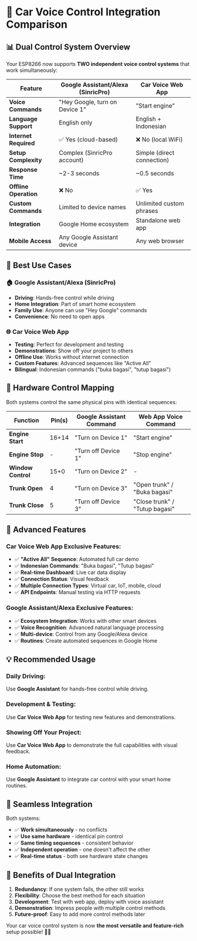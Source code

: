 # 🚗 Car Voice Control Integration Comparison

## 📊 **Dual Control System Overview**

Your ESP8266 now supports **TWO independent voice control systems** that work simultaneously:

| Feature | Google Assistant/Alexa (SinricPro) | Car Voice Web App |
|---------|-----------------------------------|-------------------|
| **Voice Commands** | "Hey Google, turn on Device 1" | "Start engine" |
| **Language Support** | English only | English + Indonesian |
| **Internet Required** | ✅ Yes (cloud-based) | ❌ No (local WiFi) |
| **Setup Complexity** | Complex (SinricPro account) | Simple (direct connection) |
| **Response Time** | ~2-3 seconds | ~0.5 seconds |
| **Offline Operation** | ❌ No | ✅ Yes |
| **Custom Commands** | Limited to device names | Unlimited custom phrases |
| **Integration** | Google Home ecosystem | Standalone web app |
| **Mobile Access** | Any Google Assistant device | Any web browser |

## 🎯 **Best Use Cases**

### 🏠 **Google Assistant/Alexa (SinricPro)**
- **Driving**: Hands-free control while driving
- **Home Integration**: Part of smart home ecosystem
- **Family Use**: Anyone can use "Hey Google" commands
- **Convenience**: No need to open apps

### 🌐 **Car Voice Web App**
- **Testing**: Perfect for development and testing
- **Demonstrations**: Show off your project to others
- **Offline Use**: Works without internet connection
- **Custom Features**: Advanced sequences like "Active All"
- **Bilingual**: Indonesian commands ("buka bagasi", "tutup bagasi")

## 🔧 **Hardware Control Mapping**

Both systems control the same physical pins with identical sequences:

| Function | Pin(s) | Google Assistant Command | Web App Voice Command |
|----------|--------|-------------------------|----------------------|
| **Engine Start** | 16+14 | "Turn on Device 1" | "Start engine" |
| **Engine Stop** | - | "Turn off Device 1" | "Stop engine" |
| **Window Control** | 15+0 | "Turn on Device 2" | - |
| **Trunk Open** | 4 | "Turn on Device 3" | "Open trunk" / "Buka bagasi" |
| **Trunk Close** | 5 | "Turn off Device 3" | "Close trunk" / "Tutup bagasi" |

## 🚀 **Advanced Features**

### **Car Voice Web App Exclusive Features:**
- ✅ **"Active All" Sequence**: Automated full car demo
- ✅ **Indonesian Commands**: "Buka bagasi", "Tutup bagasi"
- ✅ **Real-time Dashboard**: Live car data display
- ✅ **Connection Status**: Visual feedback
- ✅ **Multiple Connection Types**: Virtual car, IoT, mobile, cloud
- ✅ **API Endpoints**: Manual testing via HTTP requests

### **Google Assistant/Alexa Exclusive Features:**
- ✅ **Ecosystem Integration**: Works with other smart devices
- ✅ **Voice Recognition**: Advanced natural language processing
- ✅ **Multi-device**: Control from any Google/Alexa device
- ✅ **Routines**: Create automated sequences in Google Home

## 💡 **Recommended Usage**

### **Daily Driving:**
Use **Google Assistant** for hands-free control while driving.

### **Development & Testing:**
Use **Car Voice Web App** for testing new features and demonstrations.

### **Showing Off Your Project:**
Use **Car Voice Web App** to demonstrate the full capabilities with visual feedback.

### **Home Automation:**
Use **Google Assistant** to integrate car control with your smart home routines.

## 🔄 **Seamless Integration**

Both systems:
- ✅ **Work simultaneously** - no conflicts
- ✅ **Use same hardware** - identical pin control
- ✅ **Same timing sequences** - consistent behavior
- ✅ **Independent operation** - one doesn't affect the other
- ✅ **Real-time status** - both see hardware state changes

## 🎉 **Benefits of Dual Integration**

1. **Redundancy**: If one system fails, the other still works
2. **Flexibility**: Choose the best method for each situation
3. **Development**: Test with web app, deploy with voice assistant
4. **Demonstration**: Impress people with multiple control methods
5. **Future-proof**: Easy to add more control methods later

Your car voice control system is now **the most versatile and feature-rich** setup possible! 🚗✨
